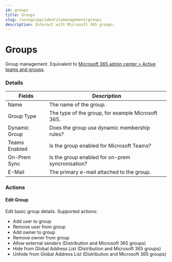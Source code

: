 ```yaml
---
id: groups
title: Groups
slug: /usingcipp/identitymanagement/groups
description: Interact with Microsoft 365 groups.
---
```


# Groups

Group management. Equivalent to [Microsoft 365 admin center > Active teams and groups](https://admin.microsoft.com/#/groups).

### Details

| Fields        | Description                                       |
| ------------- | ------------------------------------------------- |
| Name          | The name of the group.                            |
| Group Type    | The type of the group, for example Microsoft 365. |
| Dynamic Group | Does the group use dynamic membership rules?      |
| Teams Enabled | Is the group enabled for Microsoft Teams?         |
| On-Prem Sync  | Is the group enabled for on-prem syncronisation?  |
| E-Mail        | The primary e-mail attached to the group.         |

### Actions

#### Edit Group

Edit basic group details. Supported actions:

* Add user to group
* Remove user from group
* Add owner to group
* Remove owner from group
* Allow external senders (Distribution and Microsoft 365 groups)
* Hide from Global Address List (Distribution and Microsoft 365 groups)
* Unhide from Global Address List (Distribution and Microsoft 365 groups)

###
